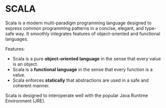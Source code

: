 # SCALA

Scala is a modern multi-paradigm programming language designed to express
 common programming patterns in a concise, elegant, and type-safe way.
 It smoothly integrates features of object-oriented and functional languages.

 Features:
- Scala is a pure __object-oriented language__ in the sense that every value
  is an object. 
- Scala is a __functional language__ in the sense that every function is a
  value. 
- Scala enforces __statically__ that abstractions are used in a safe and
  coherent manner. 

Scala is designed to interoperate well with the popular Java Runtime
Environment (JRE).
